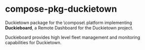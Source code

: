 # compose-pkg-duckietown

Duckietown package for the \compose\ platform implementing **Duckieboard**, a Remote Dashboard for the Duckietown project.

Duckieboard provides high level fleet management and monitoring capabilities for Duckietown.
